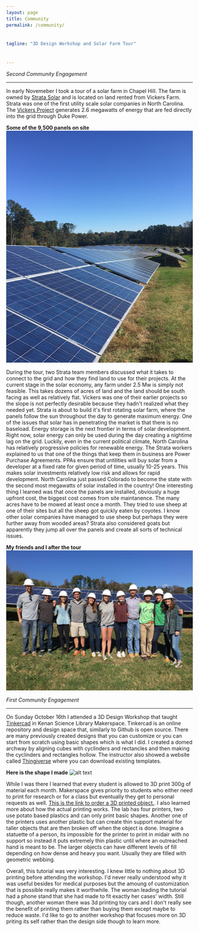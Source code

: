 ```yaml
---
layout: page
title: Community
permalink: /community/


tagline: "3D Design Workshop and Solar Farm Tour"


---
```


*Second Community Engagement*

***
In early Novemeber I took a tour of a solar farm in Chapel Hill. The farm is owned by [Strata Solar](http://www.stratasolar.com/) and is located on land rented from Vickers Farm. 
Strata was one of the first utility scale solar companies in North Carolina. The [Vickers Project](http://www.stratasolar.com/spotlight/vickers-2-7-mw/) generates 2.6 megawatts of energy that are fed directly into the grid 
through Duke Power. 

**Some of the 9,500 panels on site**
![panels](/Images/panels.jpg)

During the tour, two Strata team members discussed what it takes to connect to the grid and how they find land to use for their projects. 
At the current stage in the solar economy, any farm under 2.5 Mw is simply not feasible. This takes dozens of acres of land and the land should be south facing as well as relatively flat. 
Vickers was one of their earlier projects so the slope is not perfectly desirable because they hadn't realized what they needed yet. 
Strata is about to build it's first rotating solar farm, where the panels follow the sun throughout the day to generate maximum energy.
One of the issues that solar has in penetrating the market is that there is no baseload. Energy storage is the next frontier in terms of solar development. 
Right now, solar energy can only be used during the day creating a nightime lag on the grid. 
Luckily, even in the current political climate, North Carolina has relatively progressive policies for renewable energy.
The Strata workers explained to us that one of the things that keep them in business are Power Purchase Agreements. 
PPAs ensure that untilities will buy solar from a developer at a fixed rate for given period of time, usually 10-25 years. 
This makes solar investments relatively low risk and allows for rapid development. 
North Carolina just passed Colorado to become the state with the second most megawatts of solar installed in the country!
One interesting thing I learned was that once the panels are installed, obviously a huge upfront cost, the biggest cost comes from site maintanence. 
The many acres have to be mowed at least once a month. They tried to use sheep at one of their sites but all the sheep got quickly eaten by coyotes. 
I know other solar companies have managed to use sheep but perhaps they were further away from wooded areas? Strata also considered goats but apparently they jump all over the panels and create all sorts of technical issues. 

**My friends and I after the tour**
![images](/Images/group.JPG)


*First Community Engagement*

***

On Sunday October 16th I attended a 3D Design Workshop that taught [Tinkercad](https://www.tinkercad.com/) in Kenan Science Library Makerspace. 
Tinkercad is an online repository and design space that, similarly to Github is open source.
There are many previously created designs that you can customize or you can start from scratch using basic shapes which is what I did. 
I created a domed archway by aligning cubes with cyclinders and rectancles and then making the cyclinders and rectangles hollow. 
The instructor also showed a website called [Thingiverse](http://www.thingiverse.com/) where you can download existing templates. 

**Here is the shape I made**
![alt text](https://s3.amazonaws.com/contapi-prod/tcad/aBX649ICgJs-1476654430892175400-725x453 "Tinker")


While I was there I learned that every student is allowed to 3D print 300g of material each month. 
Makerspace gives priority to students who either need to print for research or for a class but eventually they get to personal requests as well. 
[This is the link to order a 3D printed object.](https://docs.google.com/forms/d/e/1FAIpQLScfWHSCBVDBoW5cc4iUqbcAqyu-GCS1sGZzdG3J4QtRXMuu-g/viewform). 
I also learned more about how the actual printing works. The lab has four printers, two use potato based plastics and can only print basic shapes.
Another one of the printers uses another plastic but can create thin support material for taller objects that are then broken off when the object is done. 
Imagine a statuette of a person, its impossible for the printer to print in midair with no support so instead it puts extremely thin plastic until where an outreached hand is meant to be.
The larger objects can have different levels of fill depending on how dense and heavy you want. Usually they are filled with geometric webbing.

Overall, this tutorial was very interesting. I knew little to nothing about 3D printing before attending the workshop. 
I'd never really understood why it was useful besides for medical purposes but the amoung of customization that is possible really makes it worthwhile.
The woman leading the tutorial had a phone stand that she had made to fit exactly her cases' width. Still though, another woman there was 3d printing toy cars
and I don't really see the benefit of printing them rather than buying them except maybe to reduce waste. 
I'd like to go to another workshop that focuses more on 3D priting its self rather than the design side though to learn more.
